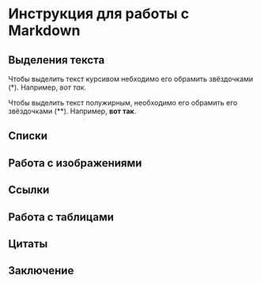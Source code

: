 # Инструкция для работы с Markdown

## Выделения текста

Чтобы выделить текст курсивом небходимо его обрамить звёздочками (*). Например, *вот так*.

Чтобы выделить текст полужирным, необходимо его обрамить его звёздочками (**). Например,  **вот так**.  

## Списки

## Работа с изображениями 

## Ссылки 

## Работа с таблицами

## Цитаты

## Заключение 
